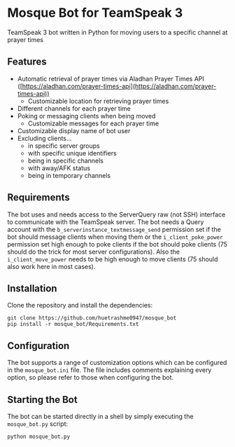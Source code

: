 # Mosque Bot for TeamSpeak 3

TeamSpeak 3 bot written in Python for moving users to a specific channel at prayer times


## Features

- Automatic retrieval of prayer times via Aladhan Prayer Times API ([https://aladhan.com/prayer-times-api](https://aladhan.com/prayer-times-api))
	- Customizable location for retrieving prayer times
- Different channels for each prayer time
- Poking or messaging clients when being moved
	- Customizable messages for each prayer time
- Customizable display name of bot user
- Excluding clients...
	- in specific server groups
	- with specific unique identifiers
	- being in specific channels
	- with away/AFK status
	- being in temporary channels


## Requirements

The bot uses and needs access to the ServerQuery raw (not SSH) interface to communicate with the TeamSpeak server. The bot needs a Query account with the  ```b_serverinstance_textmessage_send``` permission set if the bot should message clients when moving them or the ```i_client_poke_power``` permission set high enough to poke clients if the bot should poke clients (75 should do the trick for most server configurations). Also the ```i_client_move_power``` needs to be high enough to move clients (75 should also work here in most cases).


## Installation

Clone the repository and install the dependencies:

	git clone https://github.com/huetrashme0947/mosque_bot
	pip install -r mosque_bot/Requirements.txt


## Configuration

The bot supports a range of customization options which can be configured in the ```mosque_bot.ini``` file. The file includes comments explaining every option, so please refer to those when configuring the bot.

## Starting the Bot

The bot can be started directly in a shell by simply executing the ```mosque_bot.py``` script:

	python mosque_bot.py
